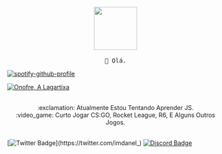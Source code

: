 <p align="center">
  <img src="https://cdn.discordapp.com/attachments/759159585365295169/759166058455105556/FOS.gif" width="100px">
   <br><br>
  <samp>
    👋 Olá.
  </samp>
</p> 
  
[![spotify-github-profile](https://spotify-github-profile.vercel.app/api/view?uid=22ajhqjl6t3w3vrehn4cgz5pi&cover_image=true&theme=novatorem)](https://github.com/Im-Danel)

<a href="https://top.gg/bot/724787832471945358">
  <img src="https://top.gg/api/widget/724787832471945358.svg" alt="Onofre, A Lagartixa" />
  </a>
  
<p align="center">
  <br>:exclamation: Atualmente Estou Tentando Aprender JS.
  <br>:video_game: Curto Jogar CS:GO, Rocket League, R6, E Alguns Outros Jogos.
  <br><br>
</p>

[![Twitter Badge](https://img.shields.io/badge/-Twitter-FFA568?style=flat-rounded&labelColor=FFA568&logo=twitter&logoColor=202020&link=https://twitter.com/imdanel_)](https://twitter.com/imdanel_) 
[![Discord Badge](https://img.shields.io/badge/-Discord-121419?style=flat-square&logo=Discord&logoColor=4ED4FF&link=https://discord.gg/SUYfBgE)](https://discord.gg/SUYfBgE)
